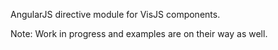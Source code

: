 AngularJS directive module for VisJS components.

Note: Work in progress and examples are on their way as well.

